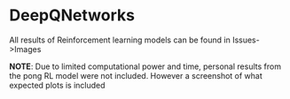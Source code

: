 # DeepQNetworks

All results of Reinforcement learning models can be found in Issues->Images

**NOTE**:
Due to limited computational power and time, personal results from the pong RL model were not included.
However a screenshot of what expected plots is included
